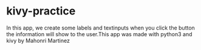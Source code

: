# kivy-practice
In this app, we create some labels and textinputs when you click the button the information will show to the user.This app was made with python3 and kivy by Mahonri Martinez 
